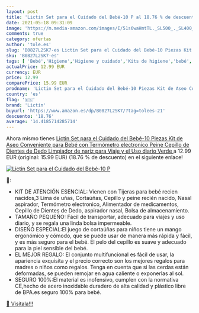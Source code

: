 ```yaml
---
layout: post
title: 'Lictin Set para el Cuidado del Bebé-10 P al 18.76 % de descuento'
date: 2021-05-18 09:31:09
image: 'https://m.media-amazon.com/images/I/51s6waHmtTL._SL500_._SL400_.jpg'
comments: true
category: ofertas
author: 'tole.es'
slug: 'B0827L2SK7-es Lictin Set para el Cuidado del Bebé-10 Piezas Kit de Aseo...'
sku: 'B0827L2SK7-es'
tags: [ 'Bebé','Higiene','Higiene y cuidado','Kits de higiene','bebé','lictin', ]
actualPrice: 12.99 EUR
currency: EUR
price: 12.99
comparePrice: 15.99 EUR
prodname: 'Lictin Set para el Cuidado del Bebé-10 Piezas Kit de Aseo Conveniente para Bebé con Termómetro electronico Peine  Cepillo de Dientes de Dedo  Limpiador de nariz para Viaje y el Uso diario Verde '
country: 'es'
flag: '🇪🇸'
brand: 'Lictin'
buyurl: 'https://www.amazon.es/dp/B0827L2SK7/?tag=tolees-21'
descuento: '18.76'
average: '14.4185714285714'
---
```


Ahora mismo tienes [Lictin Set para el Cuidado del Bebé-10 Piezas Kit de Aseo Conveniente para Bebé con Termómetro electronico Peine  Cepillo de Dientes de Dedo  Limpiador de nariz para Viaje y el Uso diario Verde ](https://www.amazon.es/dp/B0827L2SK7/?tag=tolees-21) a 12.99 EUR (original: 15.99 EUR) (18.76 %  de descuento) en el siguiente enlace!

[![Lictin Set para el Cuidado del Bebé-10 P](https://m.media-amazon.com/images/I/51s6waHmtTL._SL500_._SL400_.jpg)](https://www.amazon.es/dp/B0827L2SK7/?tag=tolees-21)

🔎:

- KIT DE ATENCIÓN ESENCIAL: Vienen con Tijeras para bebé recien nacidos,3 Lima de uñas, Cortaúñas, Cepillo y peine recién nacido, Nasal aspirador, Termómetro electronico, Alimentador de medicamentos, Cepillo de Dientes de Dedo, aspirador nasal, Bolsa de almacenamiento.
- TAMAÑO PEQUEÑO: Fácil de transportar, adecuado para viajes y uso diario, y se regala una linda bolsa impermeable.
- DISEÑO ESPECIAL:El juego de cortaúñas para niños tiene un mango ergonómico y cómodo, que se puede usar de manera más rápida y fácil, y es más seguro para el bebé. El pelo del cepillo es suave y adecuado para la piel sensible del bebé.
- EL MEJOR REGALO: El conjunto multifuncional es fácil de usar, la apariencia exquisita y el precio correcto son los mejores regalos para madres o niños como regalos. Tenga en cuenta que si las cerdas están deformadas, se pueden remojar en agua caliente o exponerlas al sol.
- SEGURO 100%:El material es inofensivo, cumplen con la normativa CE,hecho de acero inoxidable duradero de alta calidad y plástico libre de BPA.es seguro 100% para bebé.

[🛒 Visítala!!!](https://www.amazon.es/dp/B0827L2SK7/?tag=tolees-21)
